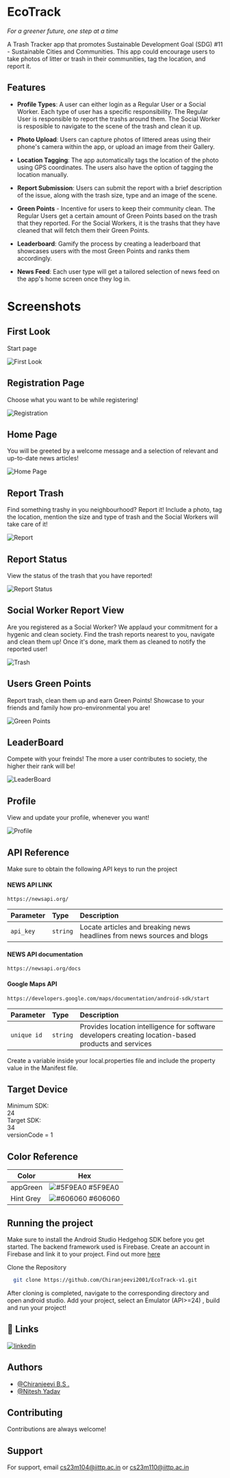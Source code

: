 # EcoTrack


_For a greener future, one step at a time_

A Trash Tracker app that promotes Sustainable Development Goal (SDG) #11 - Sustainable Cities and Communities. This app could encourage users to take photos of litter or trash in their communities, tag the location, and report it.



## Features

- **Profile Types**: A user can either login as a Regular User or a Social Worker. Each type of user has a specific responsibility. The Regular User is responsible to report the trashs around them. The Social Worker is resposible to navigate to the scene of the trash and clean it up.

- **Photo Upload**: Users can capture photos of littered areas using their phone's camera within the app, or upload an image from their Gallery.

- **Location Tagging**: The app automatically tags the location of the photo using GPS coordinates. The users also have the option of tagging the location manually.

- **Report Submission**: Users can submit the report with a brief description of the issue, along with the trash size, type and an image of the scene.

- **Green Points** - Incentive for users to keep their community clean. The Regular Users get a certain amount of Green Points based on the trash that they reported. For the Social Workers, it is the trashs that they have cleaned that will fetch them their Green Points.

- **Leaderboard**: Gamify the process by creating a leaderboard that showcases users with the most Green Points and ranks them accordingly.

- **News Feed**: Each user type will get a tailored selection of news feed on the app's home screen once they log in.

 
# Screenshots

## First Look
Start page

![First Look](https://lh3.googleusercontent.com/pw/ABLVV840OXymysJsgMtklwDDb15SaJBRyunovm5valTfHpA7eKvfmjXvcVQXpD_LyUaWuwaW9R9EE4L3OnXpeCF4FAMYhU8iksUciHeKweyaTD34HddJUYDNFHY6h4xXB6hM6KdFFaxcAP_7eBzPbhMEnCv-=w327-h654-s-no-gm?authuser=1)

## Registration Page
Choose what you want to be while registering!

![Registration](https://lh3.googleusercontent.com/pw/ABLVV87SGCj3D4yqALh9vc7FGV9_I_ipnwqybGyjg2jluxeezg7okSrVT-1jK2JJUp5Mxc7IxJo6HP4Nv-n5cSMk3KjB8iJFVZIAuV9XO818e_c6uCQWQxR6TO8On6Nata8agz70fICE-53w0bdBWIuOM1Rz=w327-h654-s-no-gm?authuser=1)

## Home Page
You will be greeted by a welcome message and a selection of relevant and up-to-date news articles!

![Home Page](https://lh3.googleusercontent.com/pw/ABLVV85wLqS3yQntDouOL4Yh7hmdl3jwxMCrGhWqIzmRZmez3xKb-A4E0N1RDicY9yyF2eHMQz2T_U4wWsP90QhTtzQ7f9wSKau5PVltukEm2w7B6SRlGWzQ8afCs8NmjNiAMIPL3AT8H1jdVjfz0Pw2tClJ=w327-h654-s-no-gm?authuser=1)

## Report Trash
Find something trashy in you neighbourhood? Report it! Include a photo, tag the location, mention the size and type of trash and the Social Workers will take care of it!

![Report](https://lh3.googleusercontent.com/pw/ABLVV84_f6B42HRMoSZpgWfof4YV0nF3CLXtsIXbMDD4G7jbGdbgeMJOeC0lJe1cGXobtJ56gDqpryphPyjKAvg1bIdn3AfjCUOo1NZgcOdy1VDETOOTuRQ_ON4OoPyDEAy2Jo8Rcq1WFsVGm2oyAwq0LrcC=w327-h654-s-no-gm?authuser=1)

## Report Status
View the status of the trash that you have reported!

![Report Status](https://lh3.googleusercontent.com/pw/ABLVV87v9QPxcez3eomwSxHfJ5s1wguBg92W6xezJE98YdVY1DN3Slu6WeE6lLBKQZMLE5ky7L5fasc7rZN_ANmU4SgQQKqc-n_qq-3PES0REFZMif0oe2-KFYoX5PKJykIavTlGwNA_zSYxZOZlShO8xYIp=w327-h654-s-no-gm?authuser=1)

## Social Worker Report View
Are you registered as a Social Worker? We applaud your commitment for a hygenic and clean society. Find the trash reports nearest to you, navigate and clean them up! Once it's done, mark them as cleaned to notify the reported user!

![Trash](https://lh3.googleusercontent.com/pw/ABLVV85BRUn5nsPTJsydGUepBUGTXkErg0TfGVbUprmk3B-xzQOCvJ_143goSt2g4vIwqRyVzAnc-mx9-bYbd9IEkqqHhkFUQOf1RhBAA4BCPJstL8vlNx9O6exAfIpl13J2OMynH2IA7PHYpyLFQHGpRF-U=w293-h654-s-no-gm?authuser=1)

## Users Green Points
Report trash, clean them up and earn Green Points! Showcase to your friends and family how pro-environmental you are!

![Green Points](https://lh3.googleusercontent.com/pw/ABLVV85m4SHsPEFrV9WtsGvi9P5kYErZI1W9-ue8z56FkMtPYizLUNj9BG4Shs46Ory1Ccs_VraHqblDiRp1gtAavp57KWnUT1SIug691AYV1_E6GeOR0hsA-ELLYmCpUUNSO_Yn3g2rvZVuxba2SbuO6r2Q=w327-h654-s-no-gm?authuser=1)

## LeaderBoard
Compete with your freinds! The more a user contributes to society, the higher their rank will be!

![LeaderBoard](https://lh3.googleusercontent.com/pw/ABLVV86lOGLRBnaoI97CyoiNDVqyo3aYqMecLiHLAZsAqBQ1TD0cPw6WzB7KIU9QmPNB0bOOJZtf65Ak3gl6bX1N6FTAqN1943-v_B2tBlZ-crKPlSO65umEuvPa_7jy0YPNtX7xIifcwv8ma-vgK08_uwT0=w327-h654-s-no-gm?authuser=1)

## Profile
View and update your profile, whenever you want!

![Profile](https://lh3.googleusercontent.com/pw/ABLVV84al6TN_yhk5CV3NCMj1NWfN_OBaWhXMznAvoJQ8FzhIEoM9mH9tkosbjerxCVqOLD-7K_MoIRxoHqo_q5A9kJwrJbOBycuioCDdUcovg7HZCSUspw1VbDfqBIjkP5JqjzrM5OiLZYXMmc1xMLSkEcT=w327-h654-s-no-gm?authuser=1)


## API Reference

Make sure to obtain the following API keys to run the project
#### NEWS API LINK

```http
https://newsapi.org/
```

| Parameter | Type     | Description                |
| :-------- | :------- | :------------------------- |
| `api_key` | `string` |  Locate articles and breaking news headlines from news sources and blogs |


#### NEWS API documentation
```http
https://newsapi.org/docs
```

#### Google Maps API 

```http
https://developers.google.com/maps/documentation/android-sdk/start
```

| Parameter | Type     | Description                       |
| :-------- | :------- | :-------------------------------- |
| `unique id`      | `string` | Provides location intelligence for software developers creating location-based products and services |

Create a variable inside your local.properties file and include the property value in the Manifest file.



## Target Device

Minimum SDK:  
24  
Target SDK:  
34  
versionCode = 1 

## Color Reference

| Color             | Hex                                                                |
| ----------------- | ------------------------------------------------------------------ |
| appGreen | ![#5F9EA0](https://via.placeholder.com/10/5f9ea0f?text=+) #5F9EA0 |
| Hint Grey | ![#606060](https://via.placeholder.com/10/606060?text=+) #606060 |


## Running the project

Make sure to install the Android Studio Hedgehog SDK before you get started. The backend framework used is Firebase. Create an account in Firebase and link it to your project. Find out more [here](https://firebase.google.com/docs/android/setup)


Clone the Repository

```bash
  git clone https://github.com/Chiranjeevi2001/EcoTrack-v1.git
```
After cloning is completed, navigate to the corresponding directory and open android studio. Add your project, select an Emulator (API>=24) , build and run your project!

## 🔗 Links

[![linkedin](https://img.shields.io/badge/linkedin-0A66C2?style=for-the-badge&logo=linkedin&logoColor=white)](https://www.linkedin.com/in/chiranjeevi-b-s-291812221/)


    
## Authors

- [@Chiranjeevi B.S .](https://github.com/Chiranjeevi2001)
- [@Nitesh Yadav](https://github.com/NiteshShivam)

## Contributing

Contributions are always welcome!



## Support

For support, email cs23m104@iittp.ac.in or cs23m110@iittp.ac.in 
